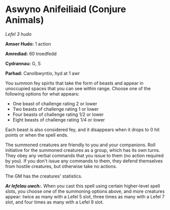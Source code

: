# Aswyno Anifeiliaid (Conjure Animals)

*Lefel 3 hudo*

**Amser Hudo:** 1 action

**Amrediad:** 60 troedfedd

**Cydrannau:** G, S

**Parhad:** Canolbwyntio, hyd at 1 awr

You summon fey spirits that take the form of beasts and appear in unoccupied spaces that you can see within range. Choose one of the following options for what appears:

- One beast of challenge rating 2 or lower
- Two beasts of challenge rating 1 or lower
- Four beasts of challenge rating 1/2 or lower
- Eight beasts of challenge rating 1/4 or lower

Each beast is also considered fey, and it disappears when it drops to 0 hit points or when the spell ends.

The summoned creatures are friendly to you and your companions. Roll initiative for the summoned creatures as a group, which has its own turns. They obey any verbal commands that you issue to them (no action required by you). If you don't issue any commands to them, they defend themselves from hostile creatures, but otherwise take no actions.

The GM has the creatures' statistics.

***Ar lefelau uwch:***. When you cast this spell using certain higher-level spell slots, you choose one of the summoning options above, and more creatures appear: twice as many with a Lefel 5 slot, three times as many with a Lefel 7 slot, and four times as many with a Lefel 9 slot.